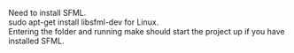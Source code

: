 Need to install SFML. <br />
sudo apt-get install libsfml-dev for Linux. <br />
Entering the folder and running make should start the project up if you have installed SFML.
